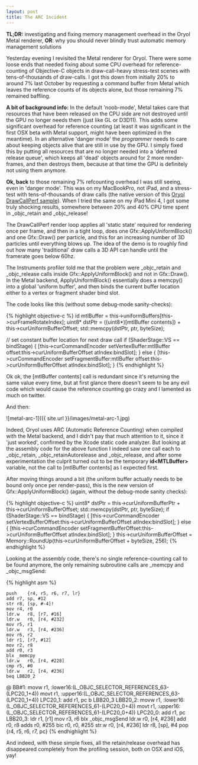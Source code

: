 ```yaml
---
layout: post
title: The ARC Incident
---
```


**TL;DR:** investigating and fixing memory management overhead in the Oryol
Metal renderer, **OR**: why you should never blindly trust
automatic memory management solutions

Yesterday evening I revisited the Metal renderer for Oryol. There were some
loose ends that needed fixing about some CPU overhead for
reference-counting of Objective-C objects in draw-call-heavy stress-test scenes
with tens-of-thousands of draw-calls. I got this down from initially 
20% to around 7% last October by requesting a command buffer from Metal
which leaves the reference counts of its objects alone, but 
those remaining 7% remained baffling.

**A bit of background info:** In the default 'noob-mode', Metal takes care that
resources that have been released on the CPU side are not destroyed until the
GPU no longer needs them (just like GL or D3D11). This adds some
significant overhead for reference counting (at least it was significant in the
first OSX beta with Metal support, might have been optimized in the meantime).
In an alternative 'danger mode' the *programmer* needs to care about keeping
objects alive that are still in use by the GPU.  I simply fixed this by
putting all resources that are no longer needed into a 'deferred release
queue', which keeps all 'dead' objects around for 2 more render-frames, and then
destroys them, because at that time the GPU is definitely not using them
anymore.

**Ok, back** to those remaining 7% refcounting overhead I was still seeing,
even in 'danger mode'. This was on my MacBookPro, not iPad, and a stress-test
with tens-of-thousands of draw calls (the native version of this [Oryol DrawCallPerf
sample](http://floooh.github.io/oryol/DrawCallPerf.html)). When I tried the
same on my iPad Mini 4, I got some truly shocking results, somewhere between
20% and 40% CPU time spent in \_objc\_retain and \_objc\_release!

The DrawCallPerf render loop applies all 'static state' required for rendering
once per frame, and then in a tight loop, does one Gfx::ApplyUniformBlock() and
one Gfx::Draw() per particle, and this for an increasing number of 3D particles
until everything blows up. The idea of the demo is to roughly find out how
many 'traditional' draw calls a 3D API can handle until the framerate goes
below 60hz.

The Instruments profiler told me that the problem were _objc_retain and
_objc_release calls inside Gfx::ApplyUniformBlock() and not in Gfx::Draw(). In
the Metal backend, ApplyUniformBlock() essentially does a memcpy() into a
global 'uniform buffer', and then binds the current buffer location either to
a vertex or fragment shader bind slot.

The code looks like this (without some debug-mode sanity-checks):

{% highlight objective-c %}
id<MTLBuffer> mtlBuffer = this->uniformBuffers[this->curFrameRotateIndex];
uint8* dstPtr = ((uint8*)[mtlBuffer contents]) + this->curUniformBufferOffset;
std::memcpy(dstPtr, ptr, byteSize);

// set constant buffer location for next draw call
if (ShaderStage::VS == bindStage) {
    [this->curCommandEncoder 
        setVertexBuffer:mtlBuffer 
        offset:this->curUniformBufferOffset 
        atIndex:bindSlot];
}
else {
    [this->curCommandEncoder 
        setFragmentBuffer:mtlBuffer 
        offset:this->curUniformBufferOffset 
        atIndex:bindSlot];
}
{% endhighlight %}

Ok ok, the [mtlBuffer contents] call is redundant since it's returning the same
value every time, but at first glance there doesn't seem to be any
evil code which would cause the reference counting go crazy and I lamented
as much on twitter. 

And then:

![metal-arc-1]({{ site.url }}/images/metal-arc-1.jpg)

Indeed, Oryol uses ARC (Automatic Reference Counting) when compiled with
the Metal backend, and I didn't pay that much attention to it, since it 'just
worked', confirmed by the Xcode static code analyzer. But looking at the
assembly code for the above function I indeed saw one call each to
\_objc\_retain, \_objc\_retainAutorelease and \_objc\_release, and after some
experimentation the culprit turned out to be the temporary **id\<MTLBuffer\>**
variable, not the call to [mtlBuffer contents] as I expected first.

After moving things around a bit (the uniform buffer actually needs to
be bound only once per render-pass), this is the new version of 
Gfx::ApplyUniformBlock() (again, without the debug-mode sanity checks):

{% highlight objective-c %}
uint8* dstPtr = this->curUniformBufferPtr + this->curUniformBufferOffset;
std::memcpy(dstPtr, ptr, byteSize);
if (ShaderStage::VS == bindStage) {
    [this->curCommandEncoder 
        setVertexBufferOffset:this->curUniformBufferOffset 
        atIndex:bindSlot];
}
else {
    [this->curCommandEncoder 
        setFragmentBufferOffset:this->curUniformBufferOffset 
        atIndex:bindSlot];
}
this->curUniformBufferOffset = Memory::RoundUp(this->curUniformBufferOffset + byteSize, 256);
{% endhighlight %}

Looking at the assembly code, there's no single reference-counting call
to be found anymore, the only remaining subroutine calls are _memcpy and 
_objc_msgSend:

{% highlight asm %}

    push    {r4, r5, r6, r7, lr}
    add r7, sp, #12
    str r8, [sp, #-4]!
    mov r4, r0
    ldr.w   r8, [r7, #16]
    ldr.w   r0, [r4, #232]
    mov r5, r1
    ldr.w   r3, [r4, #236]
    mov r6, r2
    ldr r1, [r7, #12]
    mov r2, r8
    add r0, r3
    blx _memcpy
    ldr.w   r0, [r4, #228]
    cmp r5, #0
    ldr.w   r2, [r4, #236]
    beq LBB20_2
@ BB#1:
    movw    r1, :lower16:(L_OBJC_SELECTOR_REFERENCES_63-(LPC20_1+4))
    movt    r1, :upper16:(L_OBJC_SELECTOR_REFERENCES_63-(LPC20_1+4))
LPC20_1:
    add r1, pc
    b   LBB20_3
LBB20_2:
    movw    r1, :lower16:(L_OBJC_SELECTOR_REFERENCES_61-(LPC20_0+4))
    movt    r1, :upper16:(L_OBJC_SELECTOR_REFERENCES_61-(LPC20_0+4))
LPC20_0:
    add r1, pc
LBB20_3:
    ldr r1, [r1]
    mov r3, r6
    blx _objc_msgSend
    ldr.w   r0, [r4, #236]
    add r0, r8
    adds    r0, #255
    bic r0, r0, #255
    str.w   r0, [r4, #236]
    ldr r8, [sp], #4
    pop {r4, r5, r6, r7, pc}
{% endhighlight %}

And indeed, with these simple fixes, all the retain/release overhead has
disappeared completely from the profiling session, both on OSX and iOS, yay!


